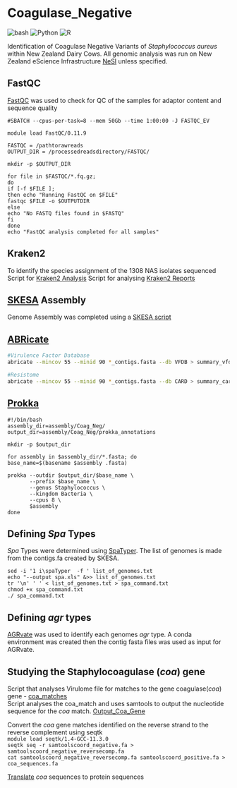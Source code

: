 # Coagulase_Negative
![bash](https://img.shields.io/badge/language-bash-green)
![Python](https://img.shields.io/badge/language-Python-blue)
![R](https://img.shields.io/badge/language-R-red)

Identification of Coagulase Negative Variants of *Staphylococcus aureus* within New Zealand Dairy Cows. All genomic analysis was run on New Zealand eScience Infrastructure [NeSI](https://github.com/nesi) unless specified.

## FastQC 
[FastQC](https://www.bioinformatics.babraham.ac.uk/projects/fastqc/) was used to check for QC of the samples for adaptor content and sequence quality
```#!/bin/bash -e
#SBATCH --cpus-per-task=8 --mem 50Gb --time 1:00:00 -J FASTQC_EV

module load FastQC/0.11.9

FASTQC = /pathtorawreads
OUTPUT_DIR = /processedreadsdirectory/FASTQC/

mkdir -p $OUTPUT_DIR

for file in $FASTQC/*.fq.gz;
do
if [-f $FILE ];
then echo "Running FastQC on $FILE"
fastqc $FILE -o $OUTPUTDIR
else
echo "No FASTQ files found in $FASTQ"
fi
done
echo "FastQC analysis completed for all samples"
```
## Kraken2 
To identify the species assignment of the 1308 NAS isolates sequenced 
Script for [Kraken2 Analysis](https://github.com/emv6/Coagulase_Negative/blob/main/Kraken2.sh)
Script for analysing [Kraken2 Reports](https://github.com/emv6/Coagulase_Negative/blob/main/Kraken2_Report.py)

## [SKESA](https://github.com/ncbi/SKESA) Assembly 
Genome Assembly was completed using a [SKESA script](https://github.com/emv6/Coagulase_Negative/blob/main/skesa.sh)

## [ABRicate](https://github.com/tseemann/abricate)
```bash
#Virulence Factor Database
abricate --mincov 55 --minid 90 *_contigs.fasta --db VFDB > summary_vfdb.txt
```
```bash
#Resistome
abricate --mincov 55 --minid 90 *_contigs.fasta --db CARD > summary_card.txt
```

## [Prokka](https://github.com/tseemann/prokka)
```
#!/bin/bash
assembly_dir=assembly/Coag_Neg/
output_dir=assembly/Coag_Neg/prokka_annotations

mkdir -p $output_dir

for assembly in $assembly_dir/*.fasta; do
base_name=$(basename $assembly .fasta)

prokka --outdir $output_dir/$base_name \
       --prefix $base_name \
       --genus Staphylococcus \
       --kingdom Bacteria \
       --cpus 8 \
       $assembly
done
``` 


## Defining *Spa* Types 
*Spa* Types were determined using [SpaTyper](https://github.com/HCGB-IGTP/spaTyper). The list of genomes is made from the contigs.fa created by SKESA. 
```ls *.fa > list_of_genomes.txt ##Creating a list of genomes from all fastq files 
sed -i '1 i\spaTyper  -f ' list_of_genomes.txt
echo "--output spa.xls" &>> list_of_genomes.txt
tr '\n' ' ' < list_of_genomes.txt > spa_command.txt
chmod +x spa_command.txt
./ spa_command.txt
```
## Defining *agr* types
[AGRvate](https://github.com/VishnuRaghuram94/AgrVATE) was used to identify each genomes *agr* type. A conda environment was created then the contig fasta files was used as input for AGRvate. 

## Studying the Staphylocoagulase (*coa*) gene
Script that analyses Virulome file for matches to the gene coagulase(*coa*) gene - [coa_matches](https://github.com/emv6/Coagulase_Negative/blob/main/coa_match.py) \
Script analyses the coa_match and uses samtools to output the nucleotide sequence for the *coa* match. [Output_Coa_Gene](https://github.com/emv6/Coagulase_Negative/blob/main/Output_coa_gene.sh)

Convert the *coa* gene matches identified on the reverse strand to the reverse complement using seqtk \
`module load seqtk/1.4-GCC-11.3.0` \
`seqtk seq -r samtoolscoord_negative.fa > samtoolscoord_negative_reversecomp.fa` \
`cat samtoolscoord_negative_reversecomp.fa samtoolscoord_positive.fa > coa_sequences.fa` 

[Translate](https://www.bioinformatics.org/sms2/translate.html) *coa* sequences to protein sequences







